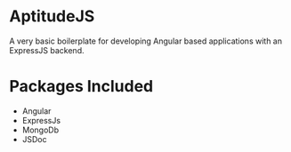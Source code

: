 # AptitudeJS

A very basic boilerplate for developing Angular based applications with an ExpressJS backend. 

# Packages Included

- Angular
- ExpressJs
- MongoDb
- JSDoc


